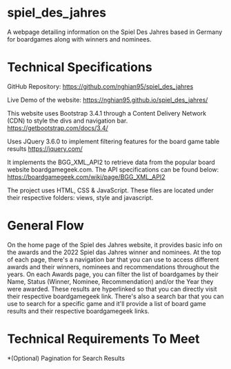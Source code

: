 # spiel_des_jahres
A webpage detailing information on the Spiel Des Jahres based in Germany for boardgames along with winners and nominees.

# Technical Specifications
GitHub Repository:
https://github.com/nghian95/spiel_des_jahres

Live Demo of the website:
https://nghian95.github.io/spiel_des_jahres/

This website uses Bootstrap 3.4.1 through a Content Delivery Network (CDN) to style the divs and navigation bar.
https://getbootstrap.com/docs/3.4/

Uses JQuery 3.6.0 to implement filtering features for the board game table results
https://jquery.com/

It implements the BGG_XML_API2 to retrieve data from the popular board website boardgamegeek.com. The API specifications can be found below:
https://boardgamegeek.com/wiki/page/BGG_XML_API2

The project uses HTML, CSS & JavaScript. These files are located under their respective folders: views, style and javascript.

# General Flow
On the home page of the Spiel des Jahres website, it provides basic info on the awards and the 2022 Spiel das Jahres winner and nominees.
At the top of each page, there's a navigation bar that you can use to access different awards and their winners, nominees and recommendations throughout the years.
On each Awards page, you can filter the list of boardgames by their Name, Status (Winner, Nominee, Recommendation) and/or the Year they were awarded.
These results are hyperlinked so that you can directly visit their respective boardgamegeek link.
There's also a search bar that you can use to search for a specific game and it'll provide a list of board game results and their respective boardgamegeek links.

# Technical Requirements To Meet
*(Optional) Pagination for Search Results

